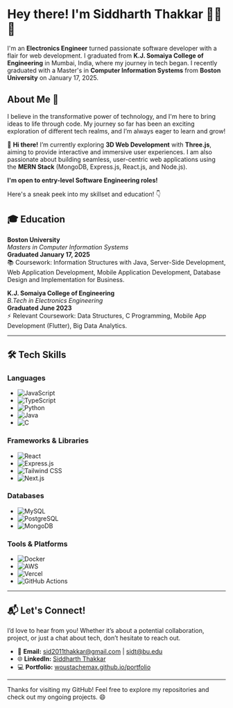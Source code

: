 # Hey there! I'm **Siddharth Thakkar** 👨‍💻🚀

I'm an **Electronics Engineer** turned passionate software developer with a flair for web development. I graduated from **K.J. Somaiya College of Engineering** in Mumbai, India, where my journey in tech began. I recently graduated with a Master's in **Computer Information Systems** from **Boston University** on January 17, 2025.  

## About Me 🌟
I believe in the transformative power of technology, and I'm here to bring ideas to life through code. My journey so far has been an exciting exploration of different tech realms, and I’m always eager to learn and grow!

👋 **Hi there!** I’m currently exploring **3D Web Development** with **Three.js**, aiming to provide interactive and immersive user experiences. I am also passionate about building seamless, user-centric web applications using the **MERN Stack** (MongoDB, Express.js, React.js, and Node.js).

**I'm open to entry-level Software Engineering roles!**

Here's a sneak peek into my skillset and education! 👇


## 🎓 Education

**Boston University**  
*Masters in Computer Information Systems*  
**Graduated January 17, 2025**  
📚 Coursework: Information Structures with Java, Server-Side Development, Web Application Development, Mobile Application Development, Database Design and Implementation for Business.

**K.J. Somaiya College of Engineering**  
*B.Tech in Electronics Engineering*  
**Graduated June 2023**  
⚡ Relevant Coursework: Data Structures, C Programming, Mobile App Development (Flutter), Big Data Analytics.

---

## 🛠️ Tech Skills

### **Languages**
- ![JavaScript](https://img.shields.io/badge/JavaScript-F7DF1E?style=for-the-badge&logo=javascript&logoColor=white)
- ![TypeScript](https://img.shields.io/badge/TypeScript-3178C6?style=for-the-badge&logo=typescript&logoColor=white)
- ![Python](https://img.shields.io/badge/Python-3776AB?style=for-the-badge&logo=python&logoColor=white)
- ![Java](https://img.shields.io/badge/Java-007396?style=for-the-badge&logo=java&logoColor=white)
- ![C](https://img.shields.io/badge/C-A8B9CC?style=for-the-badge&logo=c&logoColor=white)

### **Frameworks & Libraries**
- ![React](https://img.shields.io/badge/React-61DAFB?style=for-the-badge&logo=react&logoColor=black)
- ![Express.js](https://img.shields.io/badge/Express.js-000000?style=for-the-badge&logo=express&logoColor=white)
- ![Tailwind CSS](https://img.shields.io/badge/Tailwind_CSS-06B6D4?style=for-the-badge&logo=tailwindcss&logoColor=white)
- ![Next.js](https://img.shields.io/badge/Next.js-000000?style=for-the-badge&logo=next.js&logoColor=white)

### **Databases**
- ![MySQL](https://img.shields.io/badge/MySQL-4479A1?style=for-the-badge&logo=mysql&logoColor=white)
- ![PostgreSQL](https://img.shields.io/badge/PostgreSQL-336791?style=for-the-badge&logo=postgresql&logoColor=white)
- ![MongoDB](https://img.shields.io/badge/MongoDB-47A248?style=for-the-badge&logo=mongodb&logoColor=white)

### **Tools & Platforms**
- ![Docker](https://img.shields.io/badge/Docker-2496ED?style=for-the-badge&logo=docker&logoColor=white)
- ![AWS](https://img.shields.io/badge/AWS-232F3E?style=for-the-badge&logo=amazonaws&logoColor=white)
- ![Vercel](https://img.shields.io/badge/Vercel-000000?style=for-the-badge&logo=vercel&logoColor=white)
- ![GitHub Actions](https://img.shields.io/badge/GitHub_Actions-2088FF?style=for-the-badge&logo=github-actions&logoColor=white)

---

## 📬 Let's Connect!

I’d love to hear from you! Whether it’s about a potential collaboration, project, or just a chat about tech, don’t hesitate to reach out.

- 📧 **Email:** sid2011thakkar@gmail.com  | sidt@bu.edu
- 🌐 **LinkedIn:** [Siddharth Thakkar](https://www.linkedin.com/in/sidthakkar/)
- 💻 **Portfolio:** [woustachemax.github.io/portfolio](https://woustachemax.github.io/portfolio/)  

---

Thanks for visiting my GitHub! Feel free to explore my repositories and check out my ongoing projects. 😄
